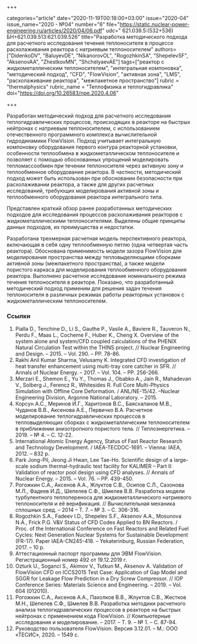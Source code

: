 +++

categories="article"
date="2020-11-19T00:18:00+03:00"
issue="2020-04"
issue_name="2020 - №04"
number="6"
file="https://static.nuclear-power-engineering.ru/articles/2020/04/06.pdf"
udc=" 621.039.5:(532+536) БН+621.039.513:621.039.526"
title="Разработка методического подхода для расчетного исследования течения теплоносителя в процессе расхолаживания реактора с натриевым теплоносителем"
authors=["DidenkoDV", "BaluyevDE", "NikanorovOL", "RogozhkinSA", "ShepelevSF", "AksenovAA", "ZhestkovMN", "ShchelyaevAE"]
tags=["реактор с жидкометаллическим теплоносителем", "интегральная компоновка", "методический подход", "CFD", "FlowVision", "активная зона", "LMS", "расхолаживание реактора", "межпакетное пространство"]
rubric = "thermalphysics"
rubric_name = "Теплофизика и теплогидравлика"
doi="https://doi.org/10.26583/npe.2020.4.06"

+++

Разработан методический подход для расчетного исследования теплогидравлических процессов, происходящих в реакторе на быстрых нейтронах с натриевым теплоносителем, с использованием отечественного программного комплекса вычислительной гидродинамики FlowVision. Подход учитывает интегральную компоновку оборудования первого контура реакторной установки, особенности теплообмена в жидкометаллическом теплоносителе и позволяет с помощью обоснованных упрощений моделировать тепломассообмен при течении теплоносителя через активную зону и теплообменное оборудование реактора. В частности, методический подход может быть использован при обосновании безопасности при расхолаживании реактора, а также для других расчетных исследований, требующих моделирования активной зоны и теплообменного оборудования реактора интегрального типа.

Представлен краткий обзор ранее разработанных методических подходов для исследования процессов расхолаживания реакторов с жидкометаллическими теплоносителями. Выделены общие принципы данных подходов, их преимущества и недостатки.

Разработана трехмерная расчетная модель перспективного реактора, включающая в себя одну теплообменную петлю (одна четвертая часть реактора). Обоснована применимость модели зазора FlowVision для моделирования пространства между тепловыделяющими сборками активной зоны (межпакетного пространства), а также модели пористого каркаса для моделирования теплообменного оборудования реактора. Выполнено расчетное исследование номинального режима течения теплоносителя в реакторе. Показано, что разработанный методический подход применим для решения задач течения теплоносителя в различных режимах работы реакторных установок с жидкометаллическим теплоносителем.

### Ссылки

1. Pialla D., Tenchine D., Li S., Gauthe P., Vasile A., Baviere R., Tauveron N., Perdu F., Maas L., Cocheme F., Huber K., Cheng X. Overview of the system alone and system/CFD coupled calculations of the PHENIX Natural Circulation Test within the THINS project. // Nuclear Engineering and Design. – 2015. – Vol. 290. – PP. 78-86.
2. Rakhi Anil Kumar Sharma, Velusamy K. Integrated CFD investigation of heat transfer enhancement using multi-tray core catcher in SFR. // Annals of Nuclear Energy. – 2017. – Vol. 104. – PP. 256-266.
3. Merzari E., Shemon E., Yu Y., Thomas J., Obabko A., Jain R., Mahadevan V., Solberg J., Ferencz R., Whitesides R. Full Core Multi-Physics Simulation with Offline Core Deformation. / ANL/NE-15/42. –Nuclear Engineering Division, Argonne National Laboratory. – 2015.
4. Корсун А.С., Меринов И.Г., Харитонов В.С., Баясхаланов М.В., Чуданов В.В., Аксенова А.Е., Первичко В.А. Расчетное моделирование теплогидравлических процессов в тепловыделяющих сборках с жидкометаллическим теплоносителем в приближении анизотропного пористого тела. // Теплоэнергетика. – 2019. – № 4. – С. 12-22.
5. International Atomic Energy Agency, Status of Fast Reactor Research and Technology Development. / IAEA-TECDOC-1691. – Vienna: IAEA, 2012. – 832 p.
6. Park Jong-Pil, Jeong Ji Hwan, Lee Tae-Ho. Scientific design of a large-scale sodium thermal-hydraulic test facility for KALIMER – Part II: Validation of reactor pool design using CFD analyses. // Annals of Nuclear Energy. – 2015. – Vol. 76. – PP. 439-450.
7. Рогожкин С.А., Аксенов А.А., Жлуктов С.В., Осипов С.Л., Сазонова М.Л., Фадеев И.Д., Шепелев С.Ф., Шмелев В.В. Разработка модели турбулентного теплопереноса для жидкометаллического натриевого теплоносителя и её верификация. // Вычислительная механика сплошных сред. – 2014 – Т. 7. – № 3. – C. 306-316.
8. Rogozhkin S.A., Fadeev I.D., Shepelev S.F., Aksenov A.A., Mosunova N.A., Frick P.G. V&V Status of CFD Codes Applied to BN Reactors. / Proc. of the International Conference on Fast Reactors and Related Fuel Cycles: Next Generation Nuclear Systems for Sustainable Development (FR-17). Paper IAEA-CN245-418. – Yekaterinburg, Russian Federation, 2017. – 10 p.
9. Аттестационный паспорт программы для ЭВМ FlowVision. Регистрационный номер 492 от 19.12.2019 г.
10. Ozturk U., Soganci S., Akimov V., Tutkun M., Aksenov A. Validation of FlowVision CFD on ICCS2015 Test Case: Application of Gap Model and SGGR for Leakage Flow Prediction in a Dry Screw Compressor. // IOP Conference Series: Materials Science and Engineering. – 2019. – Vol. 604 (012010).
11. Рогожкин С.А., Аксенов А.А., Пахолков В.В., Жлуктов С.В., Жестков М.Н., Шепелев С.Ф., Шмелев В.В. Разработка методики расчетного анализа теплогидравлических процессов в реакторе на быстрых нейтронах с применением кода FlowVision. // Компьютерные исследования и моделирование. – 2017. – Т. 9. – № 1. – C. 87-94.
12. Руководство пользователя FlowVision. Версия 3.12.01. – М.: ООО «ТЕСИС», 2020. – 1549 с.